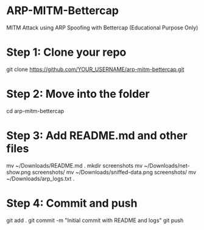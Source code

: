 # ARP-MITM-Bettercap
MITM Attack using ARP Spoofing with Bettercap (Educational Purpose Only)
# Step 1: Clone your repo
git clone https://github.com/YOUR_USERNAME/arp-mitm-bettercap.git

# Step 2: Move into the folder
cd arp-mitm-bettercap

# Step 3: Add README.md and other files
mv ~/Downloads/README.md .
mkdir screenshots
mv ~/Downloads/net-show.png screenshots/
mv ~/Downloads/sniffed-data.png screenshots/
mv ~/Downloads/arp_logs.txt .

# Step 4: Commit and push
git add .
git commit -m "Initial commit with README and logs"
git push
